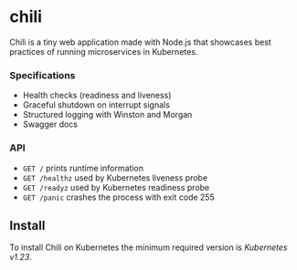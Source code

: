 # chili

Chili is a tiny web application made with Node.js that showcases best 
practices of running microservices in Kubernetes.

### Specifications

- Health checks (readiness and liveness)
- Graceful shutdown on interrupt signals
- Structured logging with Winston and Morgan
- Swagger docs

### API

- `GET /` prints runtime information
- `GET /healthz` used by Kubernetes liveness probe
- `GET /readyz` used by Kubernetes readiness probe
- `GET /panic` crashes the process with exit code 255

## Install

To install Chili on Kubernetes the minimum required version is *Kubernetes v1.23*.